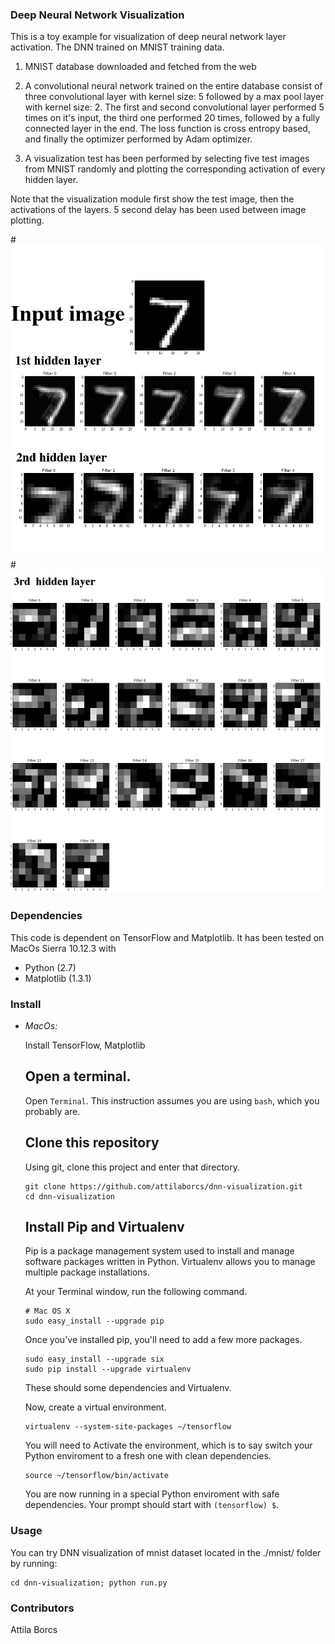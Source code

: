 ### Deep Neural Network Visualization

This is a toy example for visualization of deep neural network layer
activation. The DNN trained on MNIST training data.

1) MNIST database downloaded and fetched from the web

2) A convolutional neural network trained on the entire database consist of
   three convolutional layer with kernel size: 5 followed by a max pool layer
   with kernel size: 2. The first and second convolutional layer performed 5
   times on it's input, the third one performed 20 times, followed by a fully
   connected layer in the end. The loss function is cross entropy based, and
   finally the optimizer performed by Adam optimizer.

3) A visualization test has been performed by selecting five test images
  from MNIST randomly and plotting the corresponding activation of every
  hidden layer.

Note that the visualization module first show the test image, then the
activations of the layers. 5 second delay has been used between image
plotting.

#![Demonstration of an activation Visualization](./doc/vis.png)
#![Demonstration of an activation Visualization](./doc/vis2.png)


### Dependencies
This code is dependent on TensorFlow and Matplotlib.
It has been tested on MacOs Sierra 10.12.3 with
- Python (2.7)
- Matplotlib (1.3.1)

### Install
- *MacOs:*

    Install TensorFlow, Matplotlib

    ## Open a terminal.

    Open `Terminal`. This instruction assumes you are using `bash`, which you
    probably are.

    ## Clone this repository

    Using git, clone this project and enter that directory.

    ```
    git clone https://github.com/attilaborcs/dnn-visualization.git
    cd dnn-visualization
    ```

    ## Install Pip and Virtualenv

    Pip is a package management system used to install and manage software
    packages written in Python.  Virtualenv allows you to manage multiple
    package installations.

    At your Terminal window, run the following command.
    ```
    # Mac OS X
    sudo easy_install --upgrade pip
    ```

    Once you've installed pip, you'll need to add a few more packages.

    ```
    sudo easy_install --upgrade six
    sudo pip install --upgrade virtualenv
    ```

    These should some dependencies and Virtualenv.

    Now, create a virtual environment.

    ```
    virtualenv --system-site-packages ~/tensorflow
    ```
    You will need to Activate the environment, which is to say switch your
    Python enviroment to a fresh one with clean dependencies.

    ```
    source ~/tensorflow/bin/activate
    ```

    You are now running in a special Python enviroment with safe
    dependencies. Your prompt should start with `(tensorflow) $`.

### Usage
You can try DNN visualization of mnist dataset located in the ./mnist/ folder by running:
```
cd dnn-visualization; python run.py
```

### Contributors
Attila Borcs
